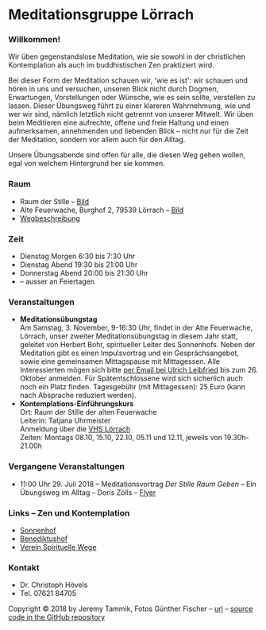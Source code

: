 # Meditationsgruppe Lörrach

### Willkommen!

Wir üben gegenstandslose Meditation, wie sie sowohl in der christlichen Kontemplation als auch im buddhistischen Zen praktiziert wird.

Bei dieser Form der Meditation schauen wir, 'wie es ist': wir schauen und hören in uns und versuchen, unseren Blick nicht durch Dogmen, Erwartungen, Vorstellungen oder Wünsche, wie es sein sollte, verstellen zu lassen. Dieser Übungsweg führt zu einer klareren Wahrnehmung, wie und wer wir sind, nämlich letztlich nicht getrennt von unserer Mitwelt. Wir üben beim Meditieren eine aufrechte, offene und freie Haltung und einen aufmerksamen, annehmenden und liebenden Blick &ndash; nicht nur für die Zeit der Meditation, sondern vor allem auch für den Alltag.

Unsere Übungsabende sind offen für alle, die diesen Weg gehen wollen, egal von welchem Hintergrund her sie kommen.

### Raum

<ul>
<li>Raum der Stille &ndash; <a href="img/raum.jpg">Bild</a></li>
<li>Alte Feuerwache, Burghof 2, 79539 Lörrach &ndash; <a href="img/alte_feuerwache.jpg">Bild</a></li>
<li><a href="https://www.google.ch/maps/dir//Alte+Feuerwache+Burghof+2+79539+Loerrach">Wegbeschreibung</a></li>
</ul>

### Zeit

<ul>
<li>Dienstag Morgen 6:30 bis 7:30 Uhr</li>
<li>Dienstag Abend 19:30 bis 21:00 Uhr</li>
<li>Donnerstag Abend 20:00 bis 21:30 Uhr</li>
<li>&ndash; ausser an Feiertagen</li>
</ul>

### Veranstaltungen

<ul style="list-style-type:disc">
<li><b>Meditationsübungstag</b>
<br/>Am Samstag, 3. November, 9-16:30 Uhr, findet in der Alte Feuerwache, Lörrach, unser zweiter Meditationsübungstag in diesem Jahr statt, geleitet von Herbert Bohr, spiritueller Leiter des Sonnenhofs.
Neben der Meditation gibt es einen Impulsvortrag und ein Gesprächsangebot, sowie eine gemeinsamen Mittagspause mit Mittagessen.
Alle Interessierten mögen sich
bitte <a href="mailto:ulrich.leibfried@consolar.de">per Email bei Ulrich Leibfried</a> bis
zum 26. Oktober anmelden. 
Für Spätentschlossene wird sich sicherlich auch noch ein Platz finden.
Tagesgebühr (mit Mittagessen): 25 Euro (kann nach Absprache reduziert werden).</li>

<li><b>Kontemplations-Einführungskurs</b>
<br/>Ort: Raum der Stille der alten Feuerwache
<br/>Leiterin: Tatjana Uhrmeister
<br/>Anmeldung über die <a href="https://vhs.loerrach.de">VHS Lörrach</a>
<br/>Zeiten: Montags 08.10, 15.10, 22.10, 05.11 und 12.11, jeweils von 19.30h-21.00h</li>

</ul>

### Vergangene Veranstaltungen

<ul>
<li>11:00 Uhr 29. Juli 2018
&ndash; Meditationsvortrag <i>Der Stille Raum Geben</i>
&ndash; Ein &Uuml;bungsweg im Alltag
&ndash; Doris Zölls &ndash; <a href="doc/2018-07-29_doris_zoells.pdf">Flyer</a></li>
</ul>
	
### Links &ndash; Zen und Kontemplation

<ul>
<li><a href="http://www.sonnenhof-holzinshaus.de">Sonnenhof</a></li>
<li><a href="https://www.benediktushof-holzkirchen.de">Benediktushof</a></li>
<li><a href="https://www.spirituelle-wege.de">Verein Spirituelle Wege</a></li>
</ul>
	
### Kontakt

<ul>
<li>Dr. Christoph Hövels</li>
<li>Tel. 07621 84705</li>
</ul>

<p class="footer">
	Copyright &copy; 2018 by Jeremy Tammik,
	Fotos Günther Fischer
	&ndash; <a href="http://meditationinloerrach.de">url</a>
	&ndash; <a href="https://github.com/meditationinloerrach/meditationinloerrach.github.io">
		source code in the GitHub repository
	</a>
</p>


